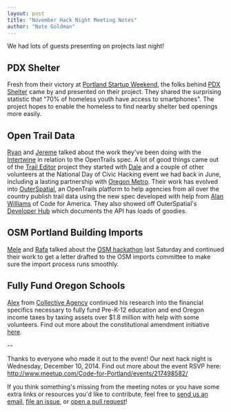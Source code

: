 ```yaml
---
layout: post
title: "November Hack Night Meeting Notes"
author: "Nate Goldman"
---
```


We had lots of guests presenting on projects last night!

## PDX Shelter

Fresh from their victory at [Portland Startup Weekend](http://www.bizjournals.com/portland/blog/2014/11/startup-weekend-portland-how-an-app-that-helps-the.html), the folks behind [PDX Shelter](https://pdxshelters.firebaseapp.com/) came by and presented on their project. They shared the surprising statistic that "70% of homeless youth have access to smartphones". The project hopes to enable the homeless to find nearby shelter bed openings more easily.

## Open Trail Data

[Ryan](https://twitter.com/ryanbranciforte) and [Jereme](https://twitter.com/jerememonteau) talked about the work they've been doing with the [Intertwine](http://theintertwine.org/) in relation to the OpenTrails spec. A lot of good things came out of the [Trail Editor](http://www.traileditor.org/) project they started with [Dale](https://twitter.com/hollocherdale) and a couple of other volunteers at the National Day of Civic Hacking event we had back in June, including a lasting partnership with [Oregon Metro](http://www.oregonmetro.gov/). Their work has evolved into [OuterSpatial](http://www.outerspatial.com/), an OpenTrails platform to help agencies from all over the country publish trail data using the new spec developed with help from [Alan Williams](alanjosephwilli) of Code for America. They also showed off OuterSpatial's [Developer Hub](http://dev.outerspatial.com/) which documents the API has loads of goodies.

## OSM Portland Building Imports

[Mele](https://twitter.com/pdxmele) and [Rafa](https://twitter.com/geografa) talked about the [OSM hackathon](http://calagator.org/events/1250467355) last Saturday and continued their work to get a letter drafted to the OSM imports committee to make sure the import process runs smoothly.

## Fully Fund Oregon Schools

[Alex](https://twitter.com/alexlinsker) from [Collective Agency](http://collectiveagency.co/) continued his research into the financial specifics necessary to fully fund Pre-K-12 education and end Oregon income taxes by taxing assets over $1.8 million with help with some volunteers. Find out more about the constitutional amendment initiative [here](https://fullyfundoregonschools.org/).

--

Thanks to everyone who made it out to the event! Our next hack night is Wednesday, December 10, 2014. Find out more about the event RSVP here: http://www.meetup.com/Code-for-Portland/events/217498582/

If you think something's missing from the meeting notes or you have some extra links or resources you'd like to contribute, feel free to [send us an email](info@codeforportland.org), [file an issue](https://github.com/CodeForPortland/codeforportland.github.io/issues), or [open a pull request](https://github.com/CodeForPortland/codeforportland.github.io/pulls)!
